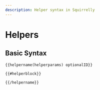 ```yaml
---
description: Helper syntax in Squirrelly
---
```


# Helpers

## Basic Syntax

```text
{{helpername(helperparams) optionalID}}

{{#helperblock}}

{{/helpername}}
```



